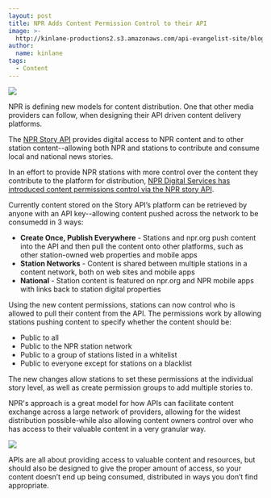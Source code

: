 ```yaml
---
layout: post
title: NPR Adds Content Permission Control to their API
image: >-
  http://kinlane-productions2.s3.amazonaws.com/api-evangelist-site/blog/npr-logo.jpeg
author:
  name: kinlane
tags:
  - Content
---
```

[![](https://s3.amazonaws.com/kinlane-productions2/api-evangelist/npr/npr-logo.jpeg)](http://www.npr.org/ "NPR")

NPR is defining new models for content distribution. One that other media providers can follow, when designing their API driven content delivery platforms.

The [NPR Story API](http://dev.npr.org/) provides digital access to NPR content and to other station content--allowing both NPR and stations to contribute and consume local and national news stories.

In an effort to provide NPR stations with more control over the content they contribute to the platform for distribution, [NPR Digital Services has introduced content permissions control via the NPR story API](http://digitalservices.npr.org/post/npr-api-content-permissions-control).

Currently content stored on the Story API’s platform can be retrieved by anyone with an API key--allowing content pushed across the network to be consumedd in 3 ways:

*   **Create Once, Publish Everywhere** - Stations and npr.org push content into the API and then pull the content onto other platforms, such as other station-owned web properties and mobile apps
*   **Station Networks** - Content is shared between multiple stations in a content network, both on web sites and mobile apps
*   **National** - Station content is featured on npr.org and NPR mobile apps with links back to station digital properties

Using the new content permissions, stations can now control who is allowed to pull their content from the API. The permissions work by allowing stations pushing content to specify whether the content should be:

*   Public to all
*   Public to the NPR station network
*   Public to a group of stations listed in a whitelist
*   Public to everyone except for stations on a blacklist

The new changes allow stations to set these permissions at the individual story level, as well as create permission groups to add multiple stories to.

NPR's approach is a great model for how APIs can facilitate content exchange across a large network of providers, allowing for the widest distribution possible-while also allowing content owners control over who has access to their valuable content in a very granular way.

![](https://s3.amazonaws.com/kinlane-productions2/api-evangelist/npr/NPR-Digital-Services.png)

APIs are all about providing access to valuable content and resources, but should also be designed to give the proper amount of access, so your content doesn’t end up being consumed, distributed in ways you don’t find appropriate.